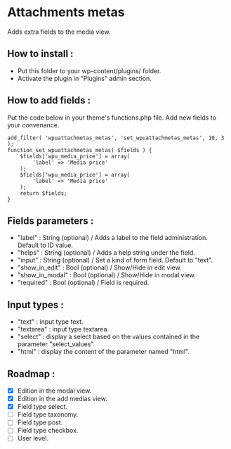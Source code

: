 Attachments metas
=================

Adds extra fields to the media view.

How to install :
---

* Put this folder to your wp-content/plugins/ folder.
* Activate the plugin in "Plugins" admin section.

How to add fields :
--

Put the code below in your theme's functions.php file. Add new fields to your convenance.

    add_filter( 'wpuattachmetas_metas', 'set_wpuattachmetas_metas', 10, 3 );
    function set_wpuattachmetas_metas( $fields ) {
        $fields['wpu_media_price'] = array(
            'label' => 'Media price'
        );
        $fields['wpu_media_price'] = array(
            'label' => 'Media price'
        );
        return $fields;
    }

Fields parameters :
---

* "label" : String (optional) / Adds a label to the field administration. Default to ID value.
* "helps" : String (optional) / Adds a help string under the field.
* "input" : String (optional) / Set a kind of form field. Default to "text".
* "show_in_edit" : Bool (optional) / Show/Hide in edit view.
* "show_in_modal" : Bool (optional) / Show/Hide in modal view.
* "required" : Bool (optional) / Field is required.

Input types :
---

* "text" : input type text.
* "textarea" : input type textarea.
* "select" : display a select based on the values contained in the parameter "select_values"
* "html" : display the content of the parameter named "html".

Roadmap :
---

- [x] Edition in the modal view.
- [x] Edition in the add medias view.
- [x] Field type select.
- [ ] Field type taxonomy.
- [ ] Field type post.
- [ ] Field type checkbox.
- [ ] User level.

